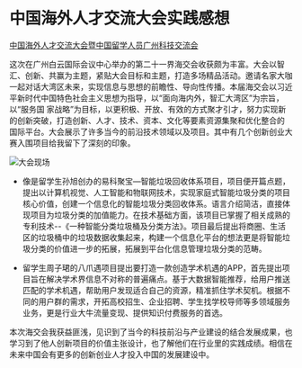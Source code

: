 # 中国海外人才交流大会实践感想

[中国海外人才交流大会暨中国留学人员广州科技交流会](www.ocs-gz.gov.cn)

这次在广州白云国际会议中心举办的第二十一界海交会收获颇为丰富。大会以智汇、创新、共赢为主题，紧贴大会目标和主题，打造多场精品活动。邀请名家大咖一起对话大湾区未来，实现信息与思想的前瞻性、导向性传播。本届海交会以习近平新时代中国特色社会主义思想为指导，以“面向海内外，智汇大湾区”为宗旨，以“服务国 家战略”为目标，以更积极、开放、有效的方式聚才引才，努力实现新的创新突破，打造创新、人才、技术、资本、文化等要素资源集聚和优化整合的 国际平台。大会展示了许多当今的前沿技术领域以及项目。其中有几个创新创业大赛入围项目给我留下了深刻的印象。

![大会现场](https://upload-images.jianshu.io/upload_images/9455351-74333115a28be7a1.png?imageMogr2/auto-orient/strip%7CimageView2/2/w/1240)

* 像是留学生孙旭创办的易科聚宝—智能垃圾回收体系项目，项目便开篇点题，提出以计算机视觉、人工智能和物联网技术，实现家庭式智能垃圾分类的项目核心价值，创建一个信息化的智能垃圾分类回收体系。语言介绍简洁，直接体现项目为垃圾分类的加值能力。在技术基础方面，该项目已掌握了相关成熟的专利技术--《一种智能分类垃圾桶及分类方法》。项目最后提出将商圈、生活区的垃圾桶中的垃圾数据收集起来，构建一个信息化平台的想法更是将智能垃圾分类的价值进一步的拓展，拓展到平台化信息管理垃圾分类的范畴。

* 留学生周子珺的八爪遇项目提出要打造一款创造学术机遇的APP，首先提出项目旨在解决学术界信息不对称的普遍痛点。基于大数据智能推荐，给用户推送匹配的学术机遇，帮助用户发现适合自己的资源，精准抓住学术契机。根据不同的用户群的需求，开拓高校招生、企业招聘、学生找学校导师等多领域服务业务，更是行业大牛流量变现、提供知识付费服务的首选。

本次海交会我获益匪浅，见识到了当今的科技前沿与产业建设的结合发展成果，也学习到了他人创新项目的价值主张设计，也了解他们在行业里的实践成绩。相信在未来中国会有更多的创新创业人才投入中国的发展建设中。

